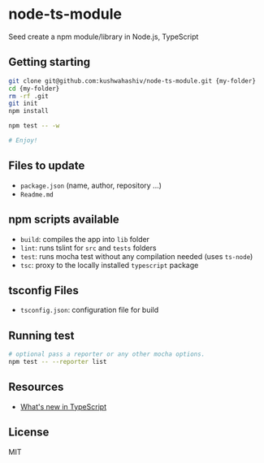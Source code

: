 # node-ts-module

Seed create a npm module/library in Node.js, TypeScript

## Getting starting

```bash
git clone git@github.com:kushwahashiv/node-ts-module.git {my-folder}
cd {my-folder}
rm -rf .git
git init
npm install

npm test -- -w

# Enjoy!
```

## Files to update

- `package.json` (name, author, repository ...)
- `Readme.md`

## npm scripts available

- `build`: compiles the app into `lib` folder
- `lint`: runs tslint for `src` and `tests` folders
- `test`: runs mocha test without any compilation needed (uses `ts-node`)
- `tsc`: proxy to the locally installed `typescript` package


## tsconfig Files

- `tsconfig.json`: configuration file for build

## Running test

```bash
# optional pass a reporter or any other mocha options.
npm test -- --reporter list
```

## Resources

- [What's new in TypeScript](https://github.com/Microsoft/TypeScript/wiki/What's-new-in-TypeScript)

## License

MIT
